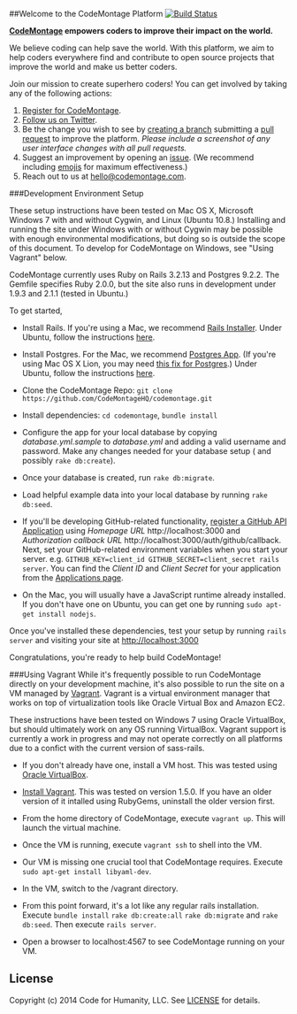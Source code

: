 ##Welcome to the CodeMontage Platform
[![Build Status](https://travis-ci.org/CodeMontageHQ/codemontage.png)](https://travis-ci.org/CodeMontageHQ/codemontage)

**[CodeMontage](http://codemontage.com) empowers coders to improve their impact on the world.**

We believe coding can help save the world. With this platform, we aim to help coders everywhere find and contribute to open source projects that improve the world and make us better coders.

Join our mission to create superhero coders! You can get involved by taking any of the following actions:

1. [Register for CodeMontage](http://codemontage.com/auth/github).
2. [Follow us on Twitter](http://twitter.com/CodeMontage).
3. Be the change you wish to see by [creating a branch](http://guides.github.com/overviews/flow) submitting a [pull request](https://github.com/CodeMontageHQ/codemontage/pulls/new) to improve the platform. *Please include a screenshot of any user interface changes with all pull requests.*
4. Suggest an improvement by opening an [issue](https://github.com/CodeMontageHQ/codemontage/issues/new). 
(We recommend including [emojis](http://www.emoji-cheat-sheet.com) for maximum effectiveness.)
5. Reach out to us at hello@codemontage.com.


###Development Environment Setup

These setup instructions have been tested on Mac OS X, Microsoft Windows 7 with and without Cygwin, and Linux (Ubuntu 10.8.) Installing and running the site
under Windows with or without Cygwin may be possible with enough environmental modifications, but doing so is outside the scope of this document. To develop for CodeMontage on Windows, see "Using Vagrant" below.

CodeMontage currently uses Ruby on Rails 3.2.13 and Postgres 9.2.2. The Gemfile specifies Ruby 2.0.0, but the site also runs in development under 1.9.3 and 
2.1.1 (tested in Ubuntu.)

To get started,
* Install Rails. If you're using a Mac, we recommend [Rails Installer](http://railsinstaller.org). Under Ubuntu, follow the instructions [here](https://www.digitalocean.com/community/articles/how-to-install-ruby-on-rails-on-ubuntu-12-04-lts-precise-pangolin-with-rvm).
* Install Postgres. For the Mac, we recommend [Postgres App](http://postgresapp.com). (If you're using Mac OS X Lion, you may need [this fix for Postgres](http://stackoverflow.com/questions/9354122/how-to-install-postgresql-9-1-on-osx-lion).) Under Ubuntu, follow the instructions [here](http://stackoverflow.com/questions/11092807/installing-postgresql-on-ubuntu-for-ruby-on-rails).
  
* Clone the CodeMontage Repo:  `git clone https://github.com/CodeMontageHQ/codemontage.git`
* Install dependencies: `cd codemontage`, `bundle install`
* Configure the app for your local database by copying *database.yml.sample* to *database.yml* and adding a valid username and password. Make any changes needed for your database setup ( and possibly `rake db:create`).
* Once your database is created, run `rake db:migrate`.
* Load helpful example data into your local database by running `rake db:seed`.
* If you'll be developing GitHub-related functionality, [register a GitHub API Application](https://github.com/settings/applications/new) using *Homepage URL* http://localhost:3000 and *Authorization callback URL* http://localhost:3000/auth/github/callback. Next, set your GitHub-related environment variables when you start your server. e.g. `GITHUB_KEY=client_id GITHUB_SECRET=client_secret rails server`. You can find the *Client ID* and *Client Secret* for your application from the [Applications page](http://github.com/settings/applications).
* On the Mac, you will usually have a JavaScript runtime already installed. If you don't have one on Ubuntu, you can get one by running `sudo apt-get install nodejs`.

Once you've installed these dependencies, test your setup by running `rails server` and visiting your site at [http://localhost:3000](http://localhost:3000)

Congratulations, you're ready to help build CodeMontage!


###Using Vagrant
While it's frequently possible to run CodeMontage directly on your development machine, it's also possible to run the site on a VM managed by [Vagrant](http://www.vagrantup.com/). Vagrant is a virtual environment manager that works on top of virtualization tools like Oracle Virtual Box and Amazon EC2.

These instructions have been tested on Windows 7 using Oracle VirtualBox, but should ultimately work on any OS running VirtualBox. Vagrant support is currently a work in progress and may not operate correctly on all platforms due to a confict with the current version of sass-rails.

* If you don't already have one, install a VM host. This was tested using [Oracle VirtualBox](https://www.virtualbox.org/).
* [Install Vagrant](http://www.vagrantup.com/downloads). This was tested on version 1.5.0. If you have an older version of it intalled using RubyGems, uninstall the older version first.
* From the home directory of CodeMontage, execute `vagrant up`. This will launch the virtual machine.
* Once the VM is running, execute `vagrant ssh` to shell into the VM.
* Our VM is missing one crucial tool that CodeMontage requires. Execute `sudo apt-get install libyaml-dev`.
* In the VM, switch to the /vagrant directory.

* From this point forward, it's a lot like any regular rails installation. Execute `bundle install` `rake db:create:all` `rake db:migrate` and `rake db:seed`. Then
execute `rails server`.
* Open a browser to localhost:4567 to see CodeMontage running on your VM.



## License

Copyright (c) 2014 Code for Humanity, LLC. See [LICENSE](https://github.com/CodeMontageHQ/codemontage/tree/master/LICENSE) for details.

